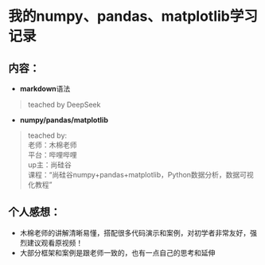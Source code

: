 # 我的numpy、pandas、matplotlib学习记录
## 内容：
- **markdown**语法
> teached by DeepSeek
- **numpy/pandas/matplotlib**
> teached by:<br>
> 老师：木棉老师<br>
> 平台：哔哩哔哩<br>
> up主：尚硅谷<br>
> 课程：“尚硅谷numpy+pandas+matplotlib，Python数据分析，数据可视化教程”<br>
## 个人感想：
- 木棉老师的讲解清晰易懂，搭配很多代码演示和案例，对初学者非常友好，强烈建议观看原视频！
- 大部分框架和案例是跟老师一致的，也有一点自己的思考和延伸
